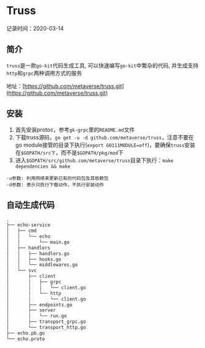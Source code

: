# Truss

记录时间：2020-03-14

## 简介

`truss`是一款`go-kit`代码生成工具, 可以快速编写`go-kit`中繁杂的代码, 并生成支持`http`和`grpc`两种调用方式的服务

地址：[https://github.com/metaverse/truss.git](https://github.com/metaverse/truss.git) 

## 安装

1. 首先安装protoc，参考`gk-grpc`里的`README.md`文件
2. 下载truss源码，`go get -u -d github.com/metaverse/truss`，注意不要在go module接管的目录下执行(`export GO111MODULE=off`)，要确保`truss`安装在`$GOPATH/src下`，而不是`$GOPATH/pkg/mod`下
3. 进入`$GOPATH/src/github.com/metaverse/truss`目录下执行：`make dependencies && make`

```
-u参数: 利用网络来更新已有的代码包及其依赖包 
-d参数: 表示只执行下载动作，不执行安装动作
```

## 自动生成代码

```html
.
├── echo-service
│   ├── cmd
│   │   └── echo
│   │       └── main.go
│   ├── handlers
│   │   ├── handlers.go
│   │   ├── hooks.go
│   │   └── middlewares.go
│   └── svc
│       ├── client
│       │   ├── grpc
│       │   │   └── client.go
│       │   └── http
│       │       └── client.go
│       ├── endpoints.go
│       ├── server
│       │   └── run.go
│       ├── transport_grpc.go
│       └── transport_http.go
├── echo.pb.go
└── echo.proto
```

